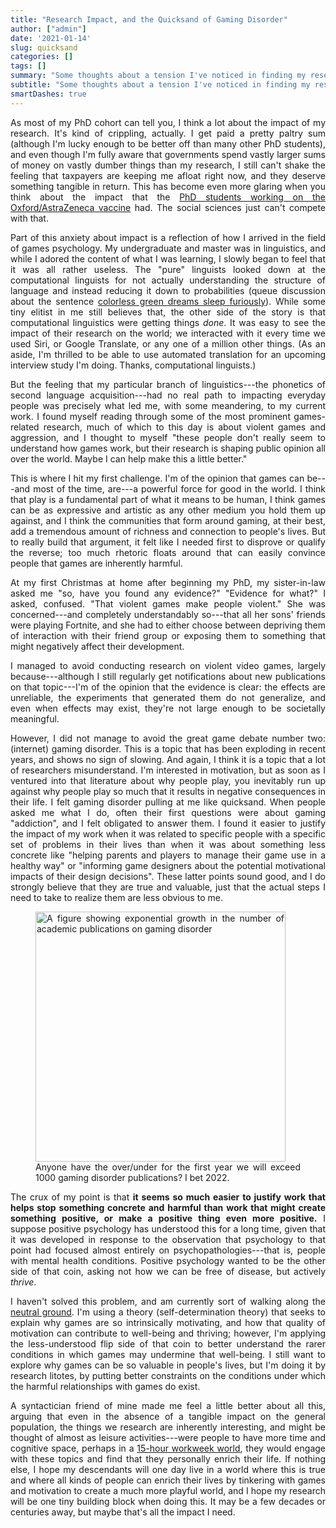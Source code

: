 ```yaml
---
title: "Research Impact, and the Quicksand of Gaming Disorder"
author: ["admin"]
date: '2021-01-14'
slug: quicksand
categories: []
tags: []
summary: "Some thoughts about a tension I've noticed in finding my research direction."
subtitle: "Some thoughts about a tension I've noticed in finding my research direction."
smartDashes: true
---
```


<style>
body {
  text-align: justify;
}
h1, h2, h3, h4, h5, h6 {
  text-align: left;
}
</style>

As most of my PhD cohort can tell you, I think a lot about the impact of my research. It's kind of crippling, actually. I get paid a pretty paltry sum (although I'm lucky enough to be better off than many other PhD students), and even though I'm fully aware that governments spend vastly larger sums of money on vastly dumber things than my research, I still can't shake the feeling that taxpayers are keeping me afloat right now, and they deserve something tangible in return. This has become even more glaring when you think about the impact that the [PhD students working on the Oxford/AstraZeneca vaccine](https://www.ovg.ox.ac.uk/team?tab=students) had. The social sciences just can't compete with that.

Part of this anxiety about impact is a reflection of how I arrived in the field of games psychology. My undergraduate and master was in linguistics, and while I adored the content of what I was learning, I slowly began to feel that it was all rather useless. The "pure" linguists looked down at the computational linguists for not actually understanding the structure of language and instead reducing it down to probabilities (queue discussion about the sentence [colorless green dreams sleep furiously](https://en.wikipedia.org/wiki/Colorless_green_ideas_sleep_furiously)). While some tiny elitist in me still believes that, the other side of the story is that computational linguistics were getting things *done*. It was easy to see the impact of their research on the world; we interacted with it every time we used Siri, or Google Translate, or any one of a million other things. (As an aside, I'm thrilled to be able to use automated translation for an upcoming interview study I'm doing. Thanks, computational linguists.)

But the feeling that my particular branch of linguistics---the phonetics of second language acquisition---had no real path to impacting everyday people was precisely what led me, with some meandering, to my current work. I found myself reading through some of the most prominent games-related research, much of which to this day is about violent games and aggression, and I thought to myself "these people don't really seem to understand how games work, but their research is shaping public opinion all over the world. Maybe I can help make this a little better."

This is where I hit my first challenge. I'm of the opinion that games can be---and most of the time, are---a powerful force for good in the world. I think that play is a fundamental part of what it means to be human, I think games can be as expressive and artistic as any other medium you hold them up against, and I think the communities that form around gaming, at their best, add a tremendous amount of richness and connection to people's lives. But to really build that argument, it felt like I needed first to disprove or qualify the reverse; too much rhetoric floats around that can easily convince people that games are inherently harmful. 

At my first Christmas at home after beginning my PhD, my sister-in-law asked me "so, have you found any evidence?" "Evidence for what?" I asked, confused. "That violent games make people violent." She was concerned---and completely understandably so---that all her sons' friends were playing Fortnite, and she had to either choose between depriving them of interaction with their friend group or exposing them to something that might negatively affect their development.

I managed to avoid conducting research on violent video games, largely because---although I still regularly get notifications about new publications on that topic---I'm of the opinion that the evidence is clear: the effects are unreliable, the experiments that generated them do not generalize, and even when effects may exist, they're not large enough to be societally meaningful. 

However, I did not manage to avoid the great game debate number two: (internet) gaming disorder. This is a topic that has been exploding in recent years, and shows no sign of slowing. And again, I think it is a topic that a lot of researchers misunderstand. I'm interested in motivation, but as soon as I ventured into that literature about why people play, you inevitably run up against why people play so much that it results in negative consequences in their life. I felt gaming disorder pulling at me like quicksand. When people asked me what I do, often their first questions were about gaming "addiction", and I felt obligated to answer them. I found it easier to justify the impact of my work when it was related to specific people with a specific set of problems in their lives than when it was about something less concrete like "helping parents and players to manage their game use in a healthy way" or "informing game designers about the potential motivational impacts of their design decisions". These latter points sound good, and I do strongly believe that they are true and valuable, just that the actual steps I need to take to realize them are less obvious to me.

<figure>
  <class="align-left">
  <img src="/img/gaming_disorder_results.png" alt="A figure showing exponential growth in the number of academic publications on gaming disorder" width="400"/>
  <figcaption> Anyone have the over/under for the first year we will exceed 1000 gaming disorder publications? I bet 2022.</figcaption>
</figure>

The crux of my point is that **it seems so much easier to justify work that helps stop something concrete and harmful than work that might create something positive, or make a positive thing even more positive.** I suppose positive psychology has understood this for a long time, given that it was developed in response to the observation that psychology to that point had focused almost entirely on psychopathologies---that is, people with mental health conditions. Positive psychology wanted to be the other side of that coin, asking not how we can be free of disease, but actively *thrive*. 

I haven't solved this problem, and am currently sort of walking along the [neutral ground](https://www.nola.com/300/article_dae65fa9-59fe-526b-bd3a-8404e4e98ca3.html). I'm using a theory (self-determination theory) that seeks to explain why games are so intrinsically motivating, and how that quality of motivation can contribute to well-being and thriving; however, I'm applying the less-understood flip side of that coin to better understand the rarer conditions in which games may undermine that well-being. I still want to explore why games can be so valuable in people's lives, but I'm doing it by research litotes, by putting better constraints on the conditions under which the harmful relationships with games do exist.

A syntactician friend of mine made me feel a little better about all this, arguing that even in the absence of a tangible impact on the general population, the things we research are inherently interesting, and might be thought of almost as leisure activities---were people to have more time and cognitive space, perhaps in a [15-hour workweek world](https://www.goodreads.com/book/show/40876575-utopia-for-realists), they would engage with these topics and find that they personally enrich their life. If nothing else, I hope my descendants will one day live in a world where this is true and where all kinds of people can enrich their lives by tinkering with games and motivation to create a much more playful world, and I hope my research will be one tiny building block when doing this. It may be a few decades or centuries away, but maybe that's all the impact I need.  